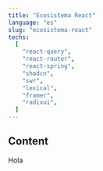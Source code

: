 ```yaml
---
title: "Ecosistema React"
language: "es"
slug: "ecosistema-react"
techs:
  [
    "react-query",
    "react-router",
    "react-spring",
    "shadcn",
    "swr",
    "lexical",
    "framer",
    "radixui",
  ]
---
```


## Content

Hola
